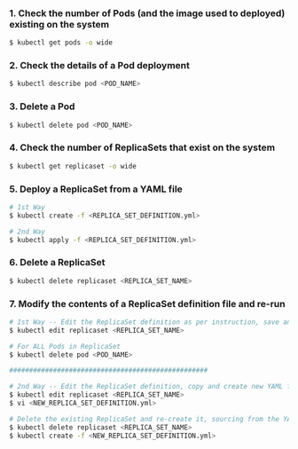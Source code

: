 ### 1. Check the number of Pods (and the image used to deployed) existing on the system

```bash
$ kubectl get pods -o wide
```

### 2. Check the details of a Pod deployment

```bash
$ kubectl describe pod <POD_NAME>
```

### 3. Delete a Pod

```bash
$ kubectl delete pod <POD_NAME>
```

### 4. Check the number of ReplicaSets that exist on the system

```bash
$ kubectl get replicaset -o wide
```

### 5. Deploy a ReplicaSet from a YAML file

```bash
# 1st Way
$ kubectl create -f <REPLICA_SET_DEFINITION.yml>

# 2nd Way
$ kubectl apply -f <REPLICA_SET_DEFINITION.yml>
```

### 6. Delete a ReplicaSet

```bash
$ kubectl delete replicaset <REPLICA_SET_NAME>
```

### 7. Modify the contents of a ReplicaSet definition file and re-run

```bash
# 1st Way -- Edit the ReplicaSet definition as per instruction, save and then delete previous Pods so new ones can created with new characteristics
$ kubectl edit replicaset <REPLICA_SET_NAME>

# For ALL Pods in ReplicaSet
$ kubectl delete pod <POD_NAME>

##################################################

# 2nd Way -- Edit the ReplicaSet definition, copy and create new YAML file for it.
$ kubectl edit replicaset <REPLICA_SET_NAME>
$ vi <NEW_REPLICA_SET_DEFINITION.yml>

# Delete the existing ReplicaSet and re-create it, sourcing from the YAML file
$ kubectl delete replicaset <REPLICA_SET_NAME>
$ kubectl create -f <NEW_REPLICA_SET_DEFINITION.yml>
